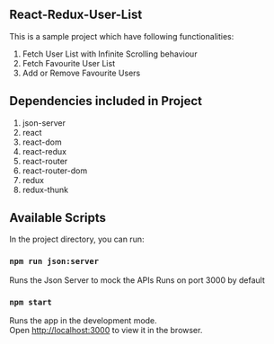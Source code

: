 ## React-Redux-User-List
This is a sample project which have following functionalities:
1. Fetch User List with Infinite Scrolling behaviour
2. Fetch Favourite User List
3. Add or Remove Favourite Users

## Dependencies included in Project

1. json-server
2. react
2. react-dom
3. react-redux
4. react-router
5. react-router-dom
6. redux
7. redux-thunk

## Available Scripts

In the project directory, you can run:

### `npm run json:server`

Runs the Json Server to mock the APIs
Runs on port 3000 by default

### `npm start`

Runs the app in the development mode.<br />
Open [http://localhost:3000](http://localhost:3000) to view it in the browser.



